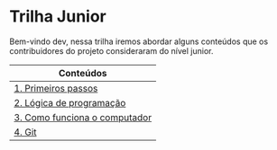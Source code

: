 # Trilha Junior

Bem-vindo dev, nessa trilha iremos abordar alguns conteúdos que os contribuidores do projeto consideraram do nível junior.

| Conteúdos                                                                                             |
| ----------------------------------------------------------------------------------------------------- |
| [1. Primeiros passos](https://github.com/opensource-courses/courses/tree/master/1%20-%20Junior/1%20-%20Primeiros%20passos)                                              |
| [2. Lógica de programação](https://github.com/opensource-courses/courses/tree/master/1%20-%20Junior/2%20-%20L%C3%B3gica%20de%20programa%C3%A7%C3%A3o)                                  |
| [3. Como funciona o computador](https://github.com/opensource-courses/courses/tree/master/1%20-%20Junior/3%20-%20Como%20funciona%20o%20computador)                                  |
| [4. Git](https://github.com/opensource-courses/courses/tree/master/1%20-%20Junior/4%20-%20Git/Padr%C3%A3o%20de%20commit%20para%20iniciantes)    |
